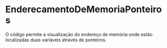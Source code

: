 # EnderecamentoDeMemoriaPonteiros
O código permite a visualização do endereço de memória onde estão localizadas duas variáveis através de ponteiros.
